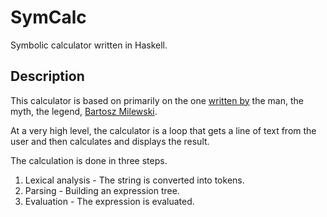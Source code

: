 # SymCalc
Symbolic calculator written in Haskell.

## Description
This calculator is based on primarily on the one [written by](https://www.schoolofhaskell.com/school/starting-with-haskell/basics-of-haskell/3-pure-functions-laziness-io) the man, the myth, the legend, [Bartosz Milewski](https://bartoszmilewski.com/).

At a very high level, the calculator is a loop that gets a line of text from the user and then calculates and displays the result.

The calculation is done in three steps.

1. Lexical analysis - The string is converted into tokens.
2. Parsing - Building an expression tree.
3. Evaluation - The expression is evaluated.
